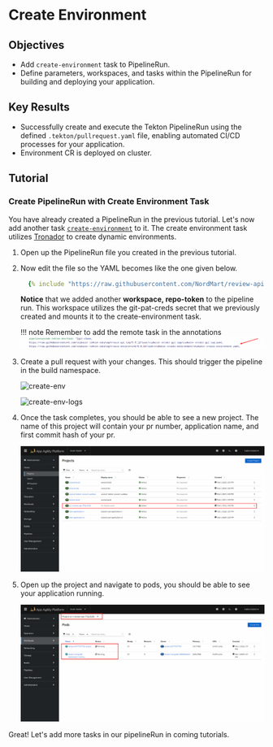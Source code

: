 # Create Environment

## Objectives

- Add `create-environment` task to PipelineRun.
- Define parameters, workspaces, and tasks within the PipelineRun for building and deploying your application.

## Key Results

- Successfully create and execute the Tekton PipelineRun using the defined `.tekton/pullrequest.yaml` file, enabling automated CI/CD processes for your application.
- Environment CR is deployed on cluster.

## Tutorial

### Create PipelineRun with Create Environment Task

You have already created a PipelineRun in the previous tutorial. Let's now add another task [`create-environment`](https://github.com/stakater-tekton-catalog/create-environment) to it.
The create environment task utilizes [Tronador](https://docs.stakater.com/tronador/) to create dynamic environments.

1. Open up the PipelineRun file you created in the previous tutorial.
1. Now edit the file so the YAML becomes like the one given below.

    ```yaml
      {% include "https://raw.githubusercontent.com/NordMart/review-api/main/.tekton/code_linting.yaml" %}
    ```

    **Notice** that we added another **workspace, repo-token** to the pipeline run. This workspace utilizes the git-pat-creds secret that we previously created and mounts it to the create-environment task.

    !!! note
        Remember to add the remote task in the annotations
        ![create-env](images/create-env-annotation.png)

1. Create a pull request with your changes. This should trigger the pipeline in the build namespace.

     ![create-env](images/create-env.png)

     ![create-env-logs](images/create-env-logs.png)

1. Once the task completes, you should be able to see a new project. The name of this project will contain your pr number, application name, and first commit hash of your pr.

     ![env-project](images/env-project.png)

1. Open up the project and navigate to pods, you should be able to see your application running.

     ![dynamic-env](images/dynamic-env.png)

Great! Let's add more tasks in our pipelineRun in coming tutorials.

